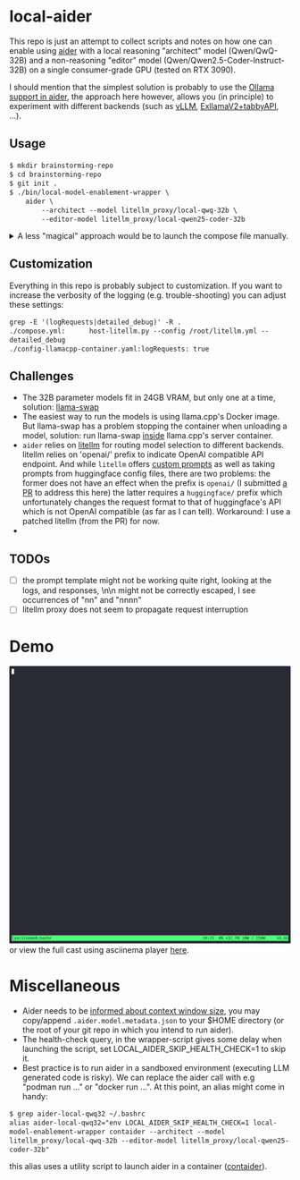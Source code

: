 # local-aider
This repo is just an attempt to collect scripts and notes on how one
can enable using [aider](https://aider.chat) with a local reasoning "architect" model (Qwen/QwQ-32B)
and a non-reasoning "editor" model (Qwen/Qwen2.5-Coder-Instruct-32B)
on a single consumer-grade GPU (tested on RTX 3090).

I should mention that the simplest solution is probably to use the [Ollama support in
aider](https://aider.chat/docs/llms/ollama.html), the approach here however, allows you (in
principle) to experiment with different backends (such as [vLLM](https://github.com/vllm-project/vllm), [ExllamaV2+tabbyAPI](https://github.com/theroyallab/tabbyAPI), ...).


## Usage
```console
$ mkdir brainstorming-repo
$ cd brainstorming-repo
$ git init .
$ ./bin/local-model-enablement-wrapper \
    aider \
        --architect --model litellm_proxy/local-qwq-32b \
        --editor-model litellm_proxy/local-qwen25-coder-32b
```
<details>
<summary>A less "magical" approach would be to launch the compose file manually.</summary>

In one terminal:
```console
$ podman compose up
[pod-llama-cpp-swap] | llama-swap listening on :8686
[pod-litellm-proxy]  | INFO:     Started server process [1]
[pod-litellm-proxy]  | INFO:     Waiting for application startup.
[pod-litellm-proxy]  | INFO:     Application startup complete.
[pod-litellm-proxy]  | INFO:     Uvicorn running on http://0.0.0.0:4000 (Press CTRL+C to quit)
...
```
and then in another terminal, launch aider as usual, but make sure you export the relevant
environment variables:
```console
$ env \
    LITELLM_PROXY_API_BASE="http://localhost:4000" \
    LITELLM_PROXY_API_KEY=sk-deadbeef0badcafe \
    aider \
        --architect --model litellm_proxy/local-qwq-32b \
        --editor-model litellm_proxy/local-qwen25-coder-32b
```

</details>

## Customization
Everything in this repo is probably subject to customization. If you
want to increase the verbosity of the logging (e.g. trouble-shooting) 
you can adjust these settings:
```console
grep -E '(logRequests|detailed_debug)' -R .
./compose.yml:      host-litellm.py --config /root/litellm.yml --detailed_debug
./config-llamacpp-container.yaml:logRequests: true
```

## Challenges
- The 32B parameter models fit in 24GB VRAM, but only one at a time, solution:
  [llama-swap](https://github.com/mostlygeek/llama-swap)
- The easiest way to run the models is using llama.cpp's Docker image. But llama-swap has a problem
  stopping the container when unloading a model, solution: run llama-swap
  [inside](env-llama-cpp-swap/Containerfile) llama.cpp's server container.
- `aider` relies on [litellm](https://github.com/BerriAI/litellm) for routing model selection to
  different backends. litellm relies on 'openai/' prefix to indicate OpenAI compatible API
  endpoint. And while `litellm` offers [custom
  prompts](https://web.archive.org/web/20250214140648/https://docs.litellm.ai/docs/completion/prompt_formatting#format-prompt-yourself)
  as well as taking prompts from huggingface config files, there are two problems: the former does
  not have an effect when the prefix is `openai/` (I submitted [a
  PR](https://github.com/BerriAI/litellm/pull/9390) to address this here) the latter requires a
  `huggingface/` prefix which unfortunately changes the request format to that of huggingface's API
  which is not OpenAI compatible (as far as I can tell). Workaround: I use a patched litellm (from
  the PR) for now.
-   

## TODOs
- [ ] the prompt template might not be working quite right, looking at the logs, and responses, \n\n
      might not be correctly escaped, I see occurrences of "nn" and "nnnn"
- [ ] litellm proxy does not seem to propagate request interruption

# Demo
[![asciicast](demo.gif)](https://asciinema.org/a/Rm1PSQHtEEtEIyhKOsO2KbcYX)
or view the full cast using asciinema player
[here](https://asciinema.org/a/Rm1PSQHtEEtEIyhKOsO2KbcYX).

# Miscellaneous
- Aider needs to be [informed about context window
  size](https://aider.chat/docs/config/adv-model-settings.html#context-window-size-and-token-costs),
  you may copy/append `.aider.model.metadata.json` to your $HOME directory (or the root of your git
  repo in which you intend to run aider).
- The health-check query, in the wrapper-script gives some delay when launching the script, set
  LOCAL_AIDER_SKIP_HEALTH_CHECK=1 to skip it.
- Best practice is to run aider in a sandboxed environment (executing LLM generated code is
  risky). We can replace the aider call with e.g "podman run ..." or "docker run ...". At this
  point, an alias might come in handy:
```console
$ grep aider-local-qwq32 ~/.bashrc
alias aider-local-qwq32="env LOCAL_AIDER_SKIP_HEALTH_CHECK=1 local-model-enablement-wrapper contaider --architect --model litellm_proxy/local-qwq-32b --editor-model litellm_proxy/local-qwen25-coder-32b"
```
  this alias uses a utility script to launch aider in a container
  ([contaider](https://github.com/bjodah/contaider)).
